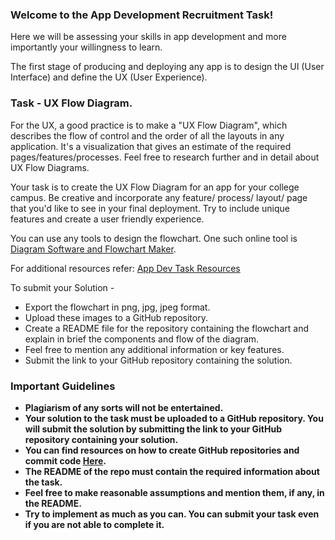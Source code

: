 ### Welcome to the App Development Recruitment Task!

Here we will be assessing your skills in app development and more importantly your willingness to learn.

The first stage of producing and deploying any app is to design the UI (User Interface) and define the UX (User Experience).

### Task - UX Flow Diagram.
For the UX, a good practice is to make a "UX Flow Diagram", which describes the flow of control and the order of all the layouts in any application. It's a visualization that gives an estimate of the required pages/features/processes. Feel free to research further and in detail about UX Flow Diagrams.

Your task is to create the UX Flow Diagram for an app for your college campus. Be creative and incorporate any feature/ process/ layout/ page that you'd like to see in your final deployment. Try to include unique features and create a user friendly experience.

You can use any tools to design the flowchart. One such online tool is [Diagram Software and Flowchart Maker](https://www.diagrams.net/).

For additional resources refer: [App Dev Task Resources](https://drive.google.com/drive/folders/1PeV4Yq6SB2IvBCZlTPS2_U3btA5ivafJ)

To submit your Solution -
- Export the flowchart in png, jpg, jpeg format.
- Upload these images to a GitHub repository.
- Create a README file for the repository containing the flowchart and explain in brief the components and flow of the diagram.
- Feel free to mention any additional information or key features.
- Submit the link to your GitHub repository containing the solution.

### Important Guidelines
- **Plagiarism of any sorts will not be entertained.**
- **Your solution to the task must be uploaded to a GitHub repository. You will submit the solution by submitting the link to your GitHub repository containing your solution.**
- **You can find resources on how to create GitHub repositories and commit code [Here](https://rogerdudler.github.io/git-guide/).**
- **The README of the repo must contain the required information about the task.**
- **Feel free to make reasonable assumptions and mention them, if any, in the README.**
- **Try to implement as much as you can. You can submit your task even if you are not able to complete it.**

